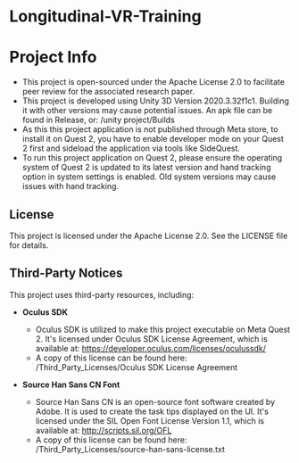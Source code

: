 # Longitudinal-VR-Training

# Project Info

- This project is open-sourced under the Apache License 2.0 to facilitate peer review for the associated research paper.
- This project is developed using Unity 3D Version 2020.3.32f1c1. Building it with other versions may cause potential issues. An apk file can be found in Release, or: /unity project/Builds
- As this this project application is not published through Meta store, to install it on Quest 2, you have to enable developer mode on your Quest 2 first and sideload the application via tools like SideQuest.
- To run this project application on Quest 2, please ensure the operating system of Quest 2 is updated to its latest version and hand tracking option in system settings is enabled. Old system versions may cause issues with hand tracking.

## License

This project is licensed under the Apache License 2.0. See the LICENSE file for details.

## Third-Party Notices

This project uses third-party resources, including:

- **Oculus SDK**
  - Oculus SDK is utilized to make this project executable on Meta Quest 2. It's licensed under Oculus SDK License Agreement, which is available at: https://developer.oculus.com/licenses/oculussdk/
  - A copy of this license can be found here:  /Third_Party_Licenses/Oculus SDK License Agreement

- **Source Han Sans CN Font**
  - Source Han Sans CN is an open-source font software created by Adobe. It is used to create the task tips displayed on the UI. It's licensed under the SIL Open Font License Version 1.1, which is available at: http://scripts.sil.org/OFL
  - A copy of this license can be found here:  /Third_Party_Licenses/source-han-sans-license.txt
